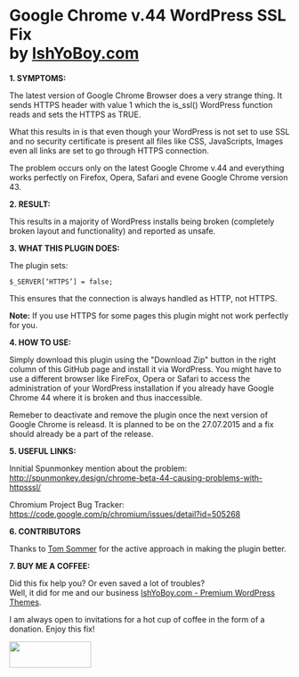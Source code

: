 <h1>Google Chrome v.44 WordPress SSL Fix<br>by <a href="http://themeforest.net/user/IshYoBoy/portfolio?ref=IshYoBoy" target="_blank">IshYoBoy.com</a></h1>

<strong>1. SYMPTOMS:</strong>

The latest version of Google Chrome Browser does a very strange thing. It sends HTTPS header with value 1 which the is_ssl() WordPress function reads and sets the HTTPS as TRUE.

What this results in is that even though your WordPress is not set to use SSL and no security certificate is present all files like CSS, JavaScripts, Images even all links are set to go through HTTPS connection.

The problem occurs only on the latest Google Chrome v.44 and everything works perfectly on Firefox, Opera, Safari and evene Google Chrome version 43.


<strong>2. RESULT:</strong>

This results in a majority of WordPress installs being broken (completely broken layout and functionality) and reported as unsafe.


<strong>3. WHAT THIS PLUGIN DOES:</strong>

The plugin sets:

<code>$_SERVER[‘HTTPS’] = false;</code>

This ensures that the connection is always handled as HTTP, not HTTPS.

<strong>Note:</strong> If you use HTTPS for some pages this plugin might not work perfectly for you.


<strong>4. HOW TO USE:</strong>

Simply download this plugin using the "Download Zip" button in the right column of this GitHub page and install it via WordPress. You might have to use a different browser like FireFox, Opera or Safari to access the administration of your WordPress installation if you already have Google Chrome 44 where it is broken and thus inaccessible.

Remeber to deactivate and remove the plugin once the next version of Google Chrome is releasd. It is planned to be on the 27.07.2015 and a fix should already be a part of the release.


<strong>5. USEFUL LINKS:</strong>

Innitial Spunmonkey mention about the problem:<br>
http://spunmonkey.design/chrome-beta-44-causing-problems-with-httpsssl/

Chromium Project Bug Tracker:<br>
https://code.google.com/p/chromium/issues/detail?id=505268

<strong>6. CONTRIBUTORS</strong>

Thanks to <a href="https://github.com/tomsommer" target="_blank">Tom Sommer</a> for the active approach in making the plugin better.


<strong>7. BUY ME A COFFEE:</strong>

Did this fix help you? Or even saved a lot of troubles?<br>
Well, it did for me and our business <a href="http://themeforest.net/user/IshYoBoy/portfolio?ref=IshYoBoy" target="_blank">IshYoBoy.com - Premium WordPress Themes</a>. 

I am always open to invitations for a hot cup of coffee in the form of a donation. Enjoy this fix!

<a href="https://www.paypal.com/cgi-bin/webscr?cmd=_donations&business=vlooman%40gmail%2ecom&lc=SK&item_name=IshYoBoy%2ecom&item_number=chrome44%2dfix&currency_code=EUR&bn=PP%2dDonationsBF%3abtn_donateCC_LG%2egif%3aNonHosted" target="_blank"><img src="https://www.paypalobjects.com/en_US/i/btn/btn_donateCC_LG.gif" width="147" height="47" /><a>
